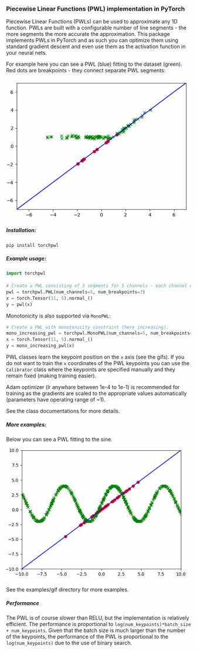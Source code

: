 ### Piecewise Linear Functions (PWL) implementation in PyTorch

Piecewise Linear Functions (PWLs) can be used to approximate any 1D function. 
PWLs are built with a configurable number of line segments - the more segments the more accurate the approximation.
This package implements PWLs in PyTorch and as such you can optimize them using standard gradient descent
and even use them as the activation function in your neural nets. 

For example here you can see a PWL (blue) fitting to the dataset (green). Red dots are breakpoints - they connect separate PWL segments:


![](examples/gifs/demo.gif)


##### Installation:

`pip install torchpwl`

##### Example usage:

```python
import torchpwl

# Create a PWL consisting of 3 segments for 5 channels - each channel will have its own PWL function.
pwl = torchpwl.PWL(num_channels=5, num_breakpoints=3)
x = torch.Tensor(11, 5).normal_()
y = pwl(x)

```

Monotonicity is also supported via `MonoPWL`:

```python
# Create a PWL with monotonicity constraint (here increasing).
mono_increasing_pwl = torchpwl.MonoPWL(num_channels=5, num_breakpoints=3, monotonicity=+1)
x = torch.Tensor(11, 5).normal_()
y = mono_increasing_pwl(x)
```

PWL classes learn the keypoint position on the `x` axis (see the gifs).
If you do not want to train the `x` coordinates of the PWL keypoints you can use the `Calibrator` class where the
keypoints are specified manually and they remain fixed (making training easier).

Adam optimizer (lr anywhare between 1e-4 to 1e-1) is recommended for training as the gradients are scaled to the
 appropriate values automatically (parameters have operating range of ~1).

See the class documentations for more details.

##### More examples:

Below you can see a PWL fitting to the sine. 
![](examples/gifs/pure_sine_fit.gif)

See the examples/gif directory for more examples.

##### Performance

The PWL is of course slower than RELU, but the implementation is relatively efficient. The performance is proportional to `log(num_keypoints)*batch_size + num_keypoints`.
Given that the batch size is much larger than the number of the keypoints, the performance of the PWL is proportional to 
the `log(num_keypoints)` due to the use of binary search.  

